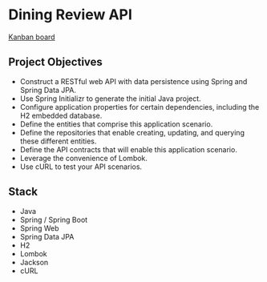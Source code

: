 # Dining Review API
[Kanban board](https://www.codecademy.com/paths/create-rest-apis-with-spring-and-java/tracks/spring-apis-portfolio-project/modules/spring-dining-review-api/kanban_projects/dining-review-api)



## Project Objectives

- Construct a RESTful web API with data persistence using Spring and Spring Data JPA.
- Use Spring Initializr to generate the initial Java project.
- Configure application properties for certain dependencies, including the H2 embedded database.
- Define the entities that comprise this application scenario.
- Define the repositories that enable creating, updating, and querying these different entities.
- Define the API contracts that will enable this application scenario.
- Leverage the convenience of Lombok.
- Use cURL to test your API scenarios.


## Stack

- Java
- Spring / Spring Boot
- Spring Web
- Spring Data JPA
- H2
- Lombok
- Jackson
- cURL
